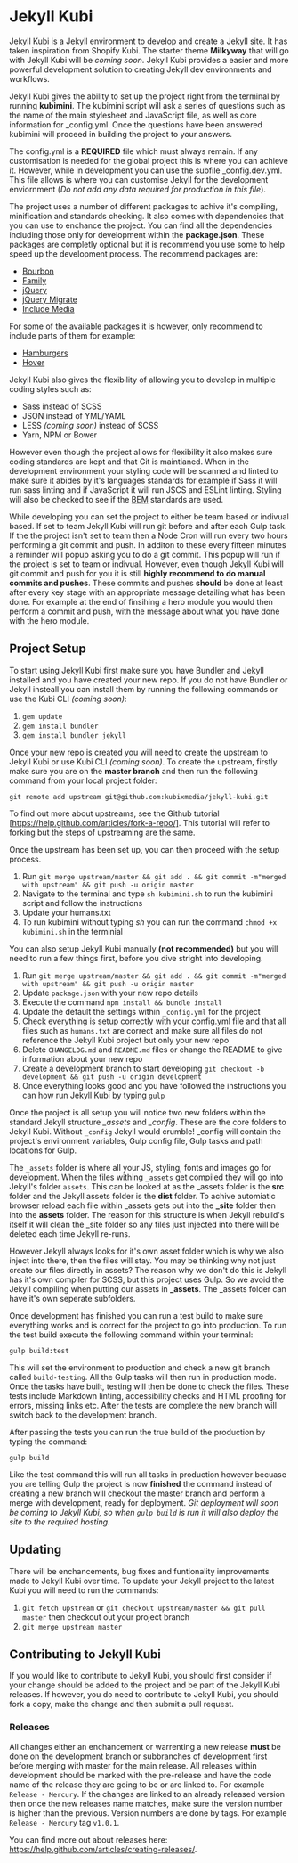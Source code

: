 # Jekyll Kubi

Jekyll Kubi is a Jekyll environment to develop and create a Jekyll site. It has taken inspiration from Shopify Kubi. The starter theme **Milkyway** that will go with Jekyll Kubi will be *coming soon*. Jekyll Kubi provides a easier and more powerful development solution to creating Jekyll dev environments and workflows.

Jekyll Kubi gives the ability to set up the project right from the terminal by running **kubimini**. The kubimini script will ask a series of questions such as the name of the main stylesheet and JavaScript file, as well as core information for _config.yml. Once the questions have been answered kubimini will proceed in building the project to your answers.

The config.yml is a **REQUIRED** file which must always remain. If any customisation is needed for the global project this is where you can achieve it. However, while in development you can use the subfile _config.dev.yml. This file allows is where you can customise Jekyll for the development enviornment (*Do not add any data required for production in this file*).

The project uses a number of different packages to achive it's compiling, minification and standards checking. It also comes with dependencies that you can use to enchance the project. You can find all the dependencies including those only for development within the **package.json**. These packages are completly optional but it is recommend you use some to help speed up the development process. The recommend packages are:

* [Bourbon](https://www.bourbon.io/docs/latest/)
* [Family](http://lukyvj.github.io/family.scss/)
* [jQuery](https://jquery.com/)
* [jQuery Migrate](https://github.com/jquery/jquery-migrate/#readme)
* [Include Media](https://include-media.com/)

For some of the available packages it is however, only recommend to include parts of them for example:

* [Hamburgers](https://jonsuh.com/hamburgers/)
* [Hover](http://ianlunn.github.io/Hover/)

Jekyll Kubi also gives the flexibility of allowing you to develop in multiple coding styles such as:

* Sass instead of SCSS
* JSON instead of YML/YAML
* LESS *(coming soon)* instead of SCSS
* Yarn, NPM or Bower

However even though the project allows for flexibility it also makes sure coding standards are kept and that Git is maintianed. When in the development environment your styling code will be scanned and linted to make sure it abides by it's languages standards for example if Sass it will run sass linting and if JavaScript it will run JSCS and ESLint linting. Styling will also be checked to see if the [BEM](http://getbem.com/) standards are used.

While developing you can set the project to either be team based or indivual based. If set to team Jekyll Kubi will run git before and after each Gulp task. If the the project isn't set to team then a Node Cron will run every two hours performing a git commit and push. In additon to these every fifteen minutes a reminder will popup asking you to do a git commit. This popup will run if the project is set to team or indivual. However, even though Jekyll Kubi will git commit and push for you it is still **highly recommend to do manual commits and pushes**. These commits and pushes **should** be done at least after every key stage with an appropriate message detailing what has been done. For example at the end of finsihing a hero module you would then perform a commit and push, with the message about what you have done with the hero module.

## Project Setup

To start using Jekyll Kubi first make sure you have Bundler and Jekyll installed and you have created your new repo. If you do not have Bundler or Jekyll insteall you can install them by running the following commands or use the Kubi CLI *(coming soon)*:

1. `gem update`
2. `gem install bundler`
3. `gem install bundler jekyll`

Once your new repo is created you will need to create the upstream to Jekyll Kubi or use Kubi CLI *(coming soon)*. To create the upstream, firstly make sure you are on the **master branch** and then run the following command from your local project folder:

```
git remote add upstream git@github.com:kubixmedia/jekyll-kubi.git
```

To find out more about upstreams, see the Github tutorial [https://help.github.com/articles/fork-a-repo/]. This tutorial will refer to forking but the steps of upstreaming are the same.

Once the upstream has been set up, you can then proceed with the setup process.

1. Run `git merge upstream/master && git add . && git commit -m"merged with upstream" && git push -u origin master`
2. Navigate to the terminal and type `sh kubimini.sh` to run the kubimini script and follow the instructions
3. Update your humans.txt
4. To run kubimini without typing *sh* you can run the command `chmod +x kubimini.sh` in the terminial

You can also setup Jekyll Kubi manually **(not recommended)** but you will need to run a few things first, before you dive stright into developing.

1. Run `git merge upstream/master && git add . && git commit -m"merged with upstream" && git push -u origin master`
2. Update `package.json` with your new repo details
3. Execute the command `npm install && bundle install`
4. Update the default the settings within `_config.yml` for the project
5. Check everything is setup correctly with your config.yml file and that all files such as `humans.txt` are correct and make sure all files do not reference the Jekyll Kubi project but only your new repo
6. Delete `CHANGELOG.md` and `README.md` files or change the README to give information about your new repo
7. Create a development branch to start developing `git checkout -b development && git push -u origin development`
8. Once everything looks good and you have followed the instructions you can how run Jekyll Kubi by typing `gulp`

Once the project is all setup you will notice two new folders within the standard Jekyll structure *_assets* and *_config*. These are the core folders to Jekyll Kubi. Without `_config` Jekyll would crumble! _config will contain the project's environment variables, Gulp config file, Gulp tasks and path locations for Gulp.

The `_assets` folder is where all your JS, styling, fonts and images go for development. When the files withing `_assets` get compiled they will go into Jekyll's folder `assets`. This can be looked at as the _assets folder is the **src** folder and the Jekyll assets folder is the **dist** folder. To achive automiatic browser reload each file within _assets gets put into the **_site** folder then into the **assets** folder. The reason for this structure is when Jekyll rebuild's itself it will clean the _site folder so any files just injected into there will be deleted each time Jekyll re-runs.

However Jekyll always looks for it's own asset folder which is why we also inject into there, then the files will stay. You may be thinking why not just create our files directly in assets? The reason why we don't do this is Jekyll has it's own compiler for SCSS, but this project uses Gulp. So we avoid the Jekyll compiling when putting our assets in **_assets**. The _assets folder can have it's own seperate subfolders.

Once development has finished you can run a test build to make sure everything works and is correct for the project to go into production. To run the test build execute the following command within your terminal:

```
gulp build:test
```
This will set the environment to production and check a new git branch called `build-testing`. All the Gulp tasks will then run in production mode. Once the tasks have built, testing will then be done to check the files. These tests include Markdown linting, accessibility checks and HTML proofing for errors, missing links etc. After the tests are complete the new branch will switch back to the development branch.

After passing the tests you can run the true build of the production by typing the command:

```
gulp build
```
Like the test command this will run all tasks in production however becuase you are telling Gulp the project is now **finished** the command instead of creating a new branch will checkout the master branch and perform a merge with development, ready for deployment. *Git deployment will soon be coming to Jekyll Kubi, so when `gulp build` is run it will also deploy the site to the required hosting*.

## Updating

There will be enchancements, bug fixes and funtionality improvements made to Jekyll Kubi over time. To update your Jekyll project to the latest Kubi you will need to run the commands:

1. `git fetch upstream` or `git checkout upstream/master && git pull master` then checkout out your project branch
2. `git merge upstream master`

## Contributing to Jekyll Kubi

If you would like to contribute to Jekyll Kubi, you should first consider if your change should be added to the project and be part of the Jekyll Kubi releases. If however, you do need to contribute to Jekyll Kubi, you should fork a copy, make the change and then submit a pull request.

### Releases

All changes either an enchancement or warrenting a new release **must** be done on the development branch or subbranches of development first before merging with master for the main release. All releases within development should be marked with the pre-release and have the code name of the release they are going to be or are linked to. For example `Release - Mercury`. If the changes are linked to an already released version then once the new releases name matches, make sure the version number is higher than the previous. Version numbers are done by tags. For example `Release - Mercury` tag `v1.0.1`.

You can find more out about releases here: https://help.github.com/articles/creating-releases/.